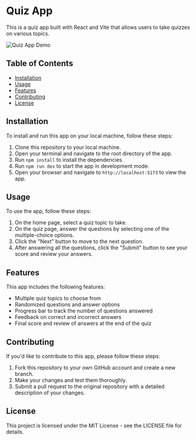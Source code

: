 # Quiz App

This is a quiz app built with React and Vite that allows users to take quizzes on various topics.

![Quiz App Demo](https://media0.giphy.com/media/4nEX49exKktpOubjhI/giphy.gif?cid=ecf05e47uhf8m4u2xqbcv2swn1vpsrfajr2y9ra1aepwbzhu&rid=giphy.gif&ct=g)


## Table of Contents

- [Installation](#installation)
- [Usage](#usage)
- [Features](#features)
- [Contributing](#contributing)
- [License](#license)

## Installation

To install and run this app on your local machine, follow these steps:

1. Clone this repository to your local machine.
2. Open your terminal and navigate to the root directory of the app.
3. Run `npm install` to install the dependencies.
4. Run `npm run dev` to start the app in development mode.
5. Open your browser and navigate to `http://localhost:5173` to view the app.

## Usage

To use the app, follow these steps:

1. On the home page, select a quiz topic to take.
2. On the quiz page, answer the questions by selecting one of the multiple-choice options.
3. Click the "Next" button to move to the next question.
4. After answering all the questions, click the "Submit" button to see your score and review your answers.

## Features

This app includes the following features:

- Multiple quiz topics to choose from
- Randomized questions and answer options
- Progress bar to track the number of questions answered
- Feedback on correct and incorrect answers
- Final score and review of answers at the end of the quiz

## Contributing

If you'd like to contribute to this app, please follow these steps:

1. Fork this repository to your own GitHub account and create a new branch.
2. Make your changes and test them thoroughly.
3. Submit a pull request to the original repository with a detailed description of your changes.

## License

This project is licensed under the MIT License - see the LICENSE file for details.